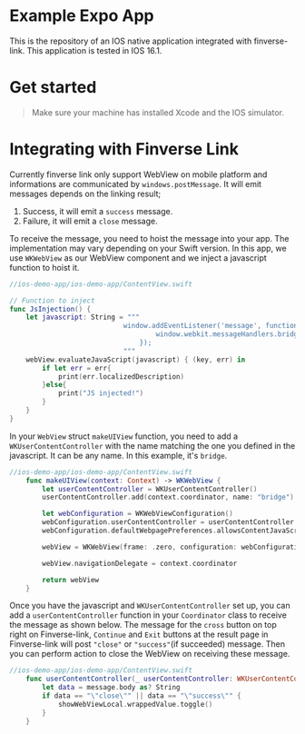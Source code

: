 # Example Expo App

This is the repository of an IOS native application integrated with finverse-link. This application is tested in IOS 16.1.

# Get started

> Make sure your machine has installed Xcode and the IOS simulator.

# Integrating with Finverse Link

Currently finverse link only support WebView on mobile platform and informations are communicated by `windows.postMessage`. It will emit messages depends on the linking result;

1. Success, it will emit a `success` message.
2. Failure, it will emit a `close` message.

To receive the message, you need to hoist the message into your app. The implementation may vary depending on your Swift version. In this app, we use `WKWebView` as our WebView component and we inject a javascript function to hoist it.

```swift
//ios-demo-app/ios-demo-app/ContentView.swift

// Function to inject
func JsInjection() {
    let javascript: String = """
                            window.addEventListener('message', function(e) {
                                    window.webkit.messageHandlers.bridge.postMessage(JSON.stringify(e.data));
                                });
                            """
    webView.evaluateJavaScript(javascript) { (key, err) in
        if let err = err{
            print(err.localizedDescription)
        }else{
            print("JS injected!")
        }
    }
}
```

In your `WebView` struct `makeUIView` function, you need to add a `WKUserContentController` with the name matching the one you defined in the javascript. It can be any name. In this example, it's `bridge`.

```swift
//ios-demo-app/ios-demo-app/ContentView.swift
    func makeUIView(context: Context) -> WKWebView {
        let userContentController = WKUserContentController()
        userContentController.add(context.coordinator, name: "bridge")

        let webConfiguration = WKWebViewConfiguration()
        webConfiguration.userContentController = userContentController
        webConfiguration.defaultWebpagePreferences.allowsContentJavaScript = true

        webView = WKWebView(frame: .zero, configuration: webConfiguration)

        webView.navigationDelegate = context.coordinator

        return webView
    }
```

Once you have the javascript and `WKUserContentController` set up, you can add a `userContentController` function in your `Coordinator` class to receive the message as shown below.
The message for the `cross` button on top right on Finverse-link, `Continue` and `Exit` buttons at the result page in Finverse-link will post `"close"` or `"success"`(if succeeded) message.
Then you can perform action to close the WebView on receiving these message.

```swift
//ios-demo-app/ios-demo-app/ContentView.swift
    func userContentController(_ userContentController: WKUserContentController, didReceive message: WKScriptMessage) {
        let data = message.body as? String
        if data == "\"close\"" || data == "\"success\"" {
            showWebViewLocal.wrappedValue.toggle()
        }
    }
```
